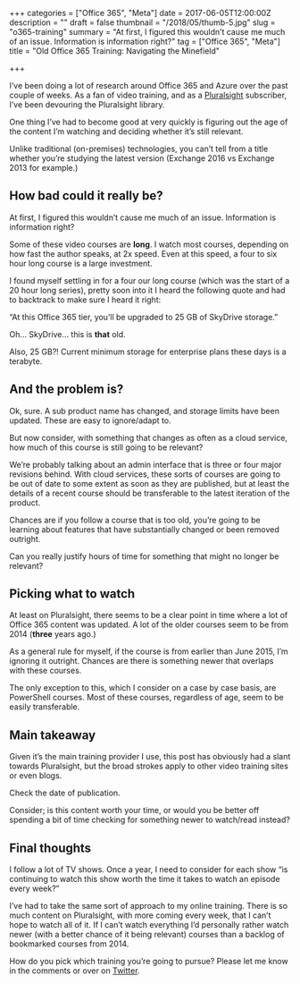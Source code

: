 +++
categories = ["Office 365", "Meta"]
date = 2017-06-05T12:00:00Z
description = ""
draft = false
thumbnail = "/2018/05/thumb-5.jpg"
slug = "o365-training"
summary = "At first, I figured this wouldn’t cause me much of an issue. Information is information right?"
tag = ["Office 365", "Meta"]
title = "Old Office 365 Training: Navigating the Minefield"

+++


I’ve been doing a lot of research around Office 365 and Azure over the past couple of weeks. As a fan of video training, and as a [Pluralsight](https://www.pluralsight.com/) subscriber, I’ve been devouring the Pluralsight library.

One thing I’ve had to become good at very quickly is figuring out the age of the content I’m watching and deciding whether it’s still relevant.

Unlike traditional (on-premises) technologies, you can’t tell from a title whether you’re studying the latest version (Exchange 2016 vs Exchange 2013 for example.)

## **How bad could it really be?**

At first, I figured this wouldn’t cause me much of an issue. Information is information right?

Some of these video courses are **long**. I watch most courses, depending on how fast the author speaks, at 2x speed. Even at this speed, a four to six hour long course is a large investment.

I found myself settling in for a four our long course (which was the start of a 20 hour long series), pretty soon into it I heard the following quote and had to backtrack to make sure I heard it right:

“At this Office 365 tier, you’ll be upgraded to 25 GB of SkyDrive storage.”

Oh… SkyDrive… this is **that** old.

Also, 25 GB?! Current minimum storage for enterprise plans these days is a terabyte.

## **And the problem is?**

Ok, sure. A sub product name has changed, and storage limits have been updated. These are easy to ignore/adapt to.

But now consider, with something that changes as often as a cloud service, how much of this course is still going to be relevant?

We’re probably talking about an admin interface that is three or four major revisions behind. With cloud services, these sorts of courses are going to be out of date to some extent as soon as they are published, but at least the details of a recent course should be transferable to the latest iteration of the product.

Chances are if you follow a course that is too old, you’re going to be learning about features that have substantially changed or been removed outright.

Can you really justify hours of time for something that might no longer be relevant?

## **Picking what to watch**

At least on Pluralsight, there seems to be a clear point in time where a lot of Office 365 content was updated. A lot of the older courses seem to be from 2014 (**three** years ago.)

As a general rule for myself, if the course is from earlier than June 2015, I’m ignoring it outright. Chances are there is something newer that overlaps with these courses.

The only exception to this, which I consider on a case by case basis, are PowerShell courses. Most of these courses, regardless of age, seem to be easily transferable.

## **Main takeaway**

Given it’s the main training provider I use, this post has obviously had a slant towards Pluralsight, but the broad strokes apply to other video training sites or even blogs.

Check the date of publication.

Consider; is this content worth your time, or would you be better off spending a bit of time checking for something newer to watch/read instead?

## **Final thoughts**

I follow a lot of TV shows. Once a year, I need to consider for each show “is continuing to watch this show worth the time it takes to watch an episode every week?”

I’ve had to take the same sort of approach to my online training. There is so much content on Pluralsight, with more coming every week, that I can’t hope to watch all of it. If I can’t watch everything I’d personally rather watch newer (with a better chance of it being relevant) courses than a backlog of bookmarked courses from 2014.

How do you pick which training you’re going to pursue? Please let me know in the comments or over on [Twitter](https://twitter.com/WindosNZ).

